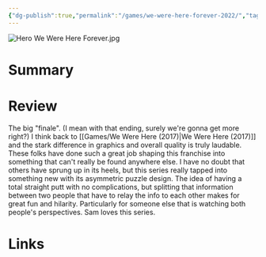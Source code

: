 ```yaml
---
{"dg-publish":true,"permalink":"/games/we-were-here-forever-2022/","tags":["streamed","games"],"created":"2024-07-23","updated":"2024-10-29"}
---
```



![Hero We Were Here Forever.jpg](/img/user/Attachments/Hero%20We%20Were%20Here%20Forever.jpg)

# Summary

# Review

The big "finale". (I mean with that ending, surely we're gonna get more right?) I think back to [[Games/We Were Here (2017)\|We Were Here (2017)]] and the stark difference in graphics and overall quality is truly laudable. These folks have done such a great job shaping this franchise into something that can't really be found anywhere else. I have no doubt that others have sprung up in its heels, but this series really tapped into something new with its asymmetric puzzle design. The idea of having a total straight putt with no complications, but splitting that information between two people that have to relay the info to each other makes for great fun and hilarity. Particularly for someone else that is watching both people's perspectives. Sam loves this series.

# Links
